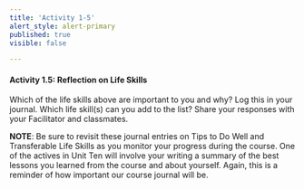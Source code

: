 ```yaml
---
title: 'Activity 1-5'
alert_style: alert-primary
published: true
visible: false

---
```

#### Activity 1.5: Reflection on Life Skills

Which of the life skills above are important to you and why? Log this in your journal. Which life skill(s) can you add to the list? Share your responses with your Facilitator and classmates.

**NOTE**: Be sure to revisit these journal entries on Tips to Do Well and Transferable Life Skills as you monitor your progress during the course. One of the actives in Unit Ten will involve your writing a summary of the best lessons you learned from the course and about yourself. Again, this is a reminder of how important our course journal will be.
